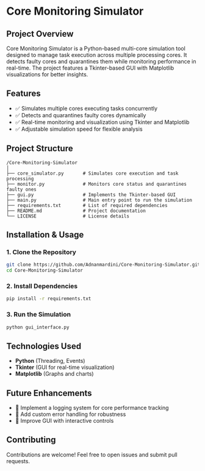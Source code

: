 # Core Monitoring Simulator

## Project Overview
Core Monitoring Simulator is a Python-based multi-core simulation tool designed to manage task execution across multiple processing cores. It detects faulty cores and quarantines them while monitoring performance in real-time. The project features a Tkinter-based GUI with Matplotlib visualizations for better insights.

## Features
- ✅ Simulates multiple cores executing tasks concurrently
- ✅ Detects and quarantines faulty cores dynamically
- ✅ Real-time monitoring and visualization using Tkinter and Matplotlib
- ✅ Adjustable simulation speed for flexible analysis

## Project Structure
```
/Core-Monitoring-Simulator
│
├── core_simulator.py       # Simulates core execution and task processing
├── monitor.py              # Monitors core status and quarantines faulty ones
├── gui.py                  # Implements the Tkinter-based GUI
├── main.py                 # Main entry point to run the simulation
├── requirements.txt        # List of required dependencies
├── README.md               # Project documentation
└── LICENSE                 # License details
```

## Installation & Usage

### 1. Clone the Repository
```bash
git clone https://github.com/Adnanmardini/Core-Monitoring-Simulator.git
cd Core-Monitoring-Simulator
```

### 2. Install Dependencies
```bash
pip install -r requirements.txt
```

### 3. Run the Simulation
```bash
python gui_interface.py
```

## Technologies Used
- **Python** (Threading, Events)
- **Tkinter** (GUI for real-time visualization)
- **Matplotlib** (Graphs and charts)

## Future Enhancements
- 🔹 Implement a logging system for core performance tracking
- 🔹 Add custom error handling for robustness
- 🔹 Improve GUI with interactive controls

## Contributing
Contributions are welcome! Feel free to open issues and submit pull requests.
